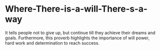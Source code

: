 # Where-There-is-a-will-There-s-a-way
It tells people not to give up, but continue till they achieve their dreams and goals. Furthermore, this proverb highlights the importance of will power, hard work and determination to reach success.

